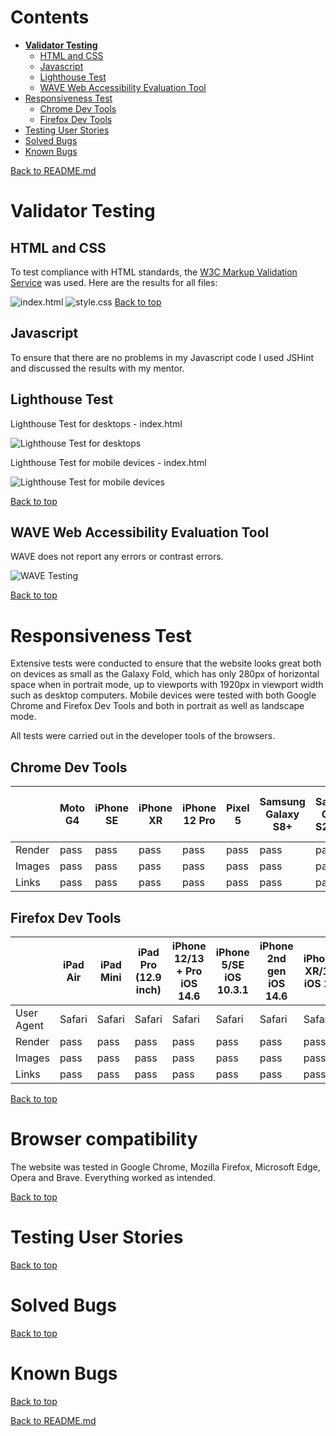 # Contents

* [**Validator Testing**](#validator-testing)
  * [HTML and CSS](#html-and-css)
  * [Javascript](#javascript)
  * [Lighthouse Test](#lighthouse-test)
  * [WAVE Web Accessibility Evaluation Tool](#wave-web-accessibility-evaluation-tool)
* [Responsiveness Test](#responsiveness-test)
  * [Chrome Dev Tools](#chrome-dev-tools)
  * [Firefox Dev Tools](#firefox-dev-tools)
* [Testing User Stories](#testing-user-stories)
* [Solved Bugs](#solved-bugs)
* [Known Bugs](#known-bugs)

[Back to README.md](README.md)

# Validator Testing

## HTML and CSS

To test compliance with HTML standards, the [W3C Markup Validation Service](https://validator.w3.org/) was used. Here are the results for all files:

![index.html](/assets/readme-images/nuhtml.jpg)
![style.css](/assets/readme-images/jigsaw.jpg)
[Back to top](<#contents>)

## Javascript

To ensure that there are no problems in my Javascript code I used JSHint and discussed the results with my mentor.

## Lighthouse Test

Lighthouse Test for desktops - index.html

![Lighthouse Test for desktops](/assets/readme-images/lighthouse_desktop.jpg)

Lighthouse Test for mobile devices - index.html

![Lighthouse Test for mobile devices](/assets/readme-images/lighthouse_mobile.jpg)

[Back to top](<#contents>)

## WAVE Web Accessibility Evaluation Tool

WAVE does not report any errors or contrast errors.

![WAVE Testing](/assets/readme-images/wave.jpg)

[Back to top](<#contents>)

# Responsiveness Test

Extensive tests were conducted to ensure that the website looks great both on devices as small as the Galaxy Fold, which has only 280px of horizontal space when in portrait mode, up to viewports with 1920px in viewport width such as desktop computers. Mobile devices were tested with both Google Chrome and Firefox Dev Tools and both in portrait as well as landscape mode.

All tests were carried out in the developer tools of the browsers.

## Chrome Dev Tools

|| Moto G4 | iPhone SE | iPhone XR | iPhone 12 Pro | Pixel 5 | Samsung Galaxy S8+ | Samsung Galaxy S20 Ultra | iPad Air | iPad Mini | iPad Pro (12.9 inch) | Surface Pro 7 | Surface Duo | Galaxy Fold | Nest Hub | Nest Hub Max | Pixel 2 XL | Laptops (1366x768) | Desktops (1920x1080px) |
| --- | --- | --- | --- | --- | --- | --- | --- | --- | --- | --- | --- | --- | --- | --- | --- | --- | --- | --- |
| Render | pass | pass | pass | pass | pass | pass | pass | pass | pass | pass | pass | pass | pass | pass | pass | pass | pass | pass |
| Images | pass | pass | pass | pass | pass | pass | pass | pass | pass | pass | pass | pass | pass | pass | pass | pass | pass | pass |
| Links | pass | pass | pass | pass | pass | pass | pass | pass | pass | pass | pass | pass | pass | pass | pass | pass | pass | pass |

## Firefox Dev Tools

|| iPad Air | iPad Mini | iPad Pro (12.9 inch) | iPhone 12/13 + Pro iOS 14.6 | iPhone 5/SE iOS 10.3.1 | iPhone 2nd gen iOS 14.6 | iPhone XR/11 iOS 12 | Microsoft Lumia 550 | Microsoft Lumia 950 | Laptops (1366x768) | Desktops (1920x1080px)
| --- | --- | --- | --- | --- | --- | --- | --- | --- | --- | --- | --- |
| User Agent | Safari | Safari | Safari | Safari | Safari | Safari | Safari | Edge | Edge | Firefox | Firefox |
| Render | pass | pass | pass | pass | pass | pass | pass | pass | pass | pass | pass |
| Images | pass | pass | pass | pass | pass | pass | pass | pass | pass | pass | pass |
| Links | pass | pass | pass | pass | pass | pass | pass | pass | pass | pass | pass |

[Back to top](<#contents>)

# Browser compatibility

The website was tested in Google Chrome, Mozilla Firefox, Microsoft Edge, Opera and Brave. Everything worked as intended.

[Back to top](<#contents>)

# Testing User Stories



[Back to top](<#contents>)

# Solved Bugs



[Back to top](<#contents>)

# Known Bugs



[Back to top](<#contents>)

[Back to README.md](README.md)